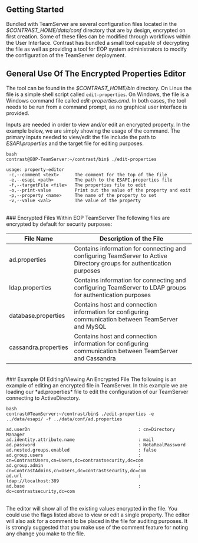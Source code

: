 <!--
title: "Using the Encrypted Property Editor"
description: "Instructions for editing encrypted property files using the encrypted properties editor."
tags: "EOP encryption ESAPI SuperAdmin"
-->

## Getting Started
Bundled with TeamServer are several configuration files located in the *$CONTRAST_HOME/data/conf* directory that are by design, encrypted on first creation. Some of these files can be modified through workflows within the User Interface. Contrast has bundled a small tool capable of decrypting the file as well as providing a tool for EOP system administrators to modify the configuration of the TeamServer deployment.

## General Use Of The Encrypted Properties Editor
The tool can be found in the *$CONTRAST_HOME/bin* directory. On Linux the file is a simple shell script called ```edit-properties```. On Windows, the file is a Windows command file called *edit-properties.cmd*. In both cases, the tool needs to be run from a command prompt, as no graphical user interface is provided.

Inputs are needed in order to view and/or edit an encrypted property. In the example below, we are simply showing the usage of the command. The primary inputs needed to view/edit the file include the path to *ESAPI.properties* and the target file for editing purposes.

```
bash
contrast@EOP-TeamServer:~/contrast/bin$ ./edit-properties 

usage: property-editor
 -c,--comment <text>      The comment for the top of the file
 -e,--esapi <path>        The path to the ESAPI.properties file
 -f,--targetFile <file>   The properties file to edit
 -o,--print-value         Print out the value of the property and exit
 -p,--property <name>     The name of the property to set
 -v,--value <val>         The value of the property

```
<br/>
### Encrypted Files Within EOP TeamServer
The following files are encrypted by default for security purposes:

| File Name            | Description of the File                                                                                               |
|----------------------|-----------------------------------------------------------------------------------------------------------------------|
| ad.properties        | Contains information for connecting and configuring TeamServer to Active Directory groups for authentication purposes |
| ldap.properties      | Contains information for connecting and configuring TeamServer to LDAP groups for authentication purposes            |
| database.properties  | Contains host and connection information for configuring communication between TeamServer and MySQL                  |
| cassandra.properties | Contains host and connection information for configuring communication between TeamServer and Cassandra              |
<br/>
### Example Of Editing/Viewing An Encrypted File
The following is an example of editing an encrypted file in TeamServer. In this example we are loading our *ad.properties* file to edit the configuration of our TeamServer connecting to ActiveDirectory.

```
bash
contrast@TeamServer:~/contrast/bin$ ./edit-properties -e ../data/esapi/ -f ../data/conf/ad.properties

ad.userDn                                         : cn=Directory Manager
ad.identity.attribute.name                        : mail
ad.password                                       : NotaRealPassword
ad.nested.groups.enabled                          : false
ad.group.users                                    : cn=ContrastUsers,cn=Users,dc=contrastsecurity,dc=com
ad.group.admin                                    : cn=ContrastAdmins,cn=Users,dc=contrastsecurity,dc=com
ad.url                                            : ldap://localhost:389
ad.base                                           : dc=contrastsecurity,dc=com
```
<br/>
The editor will show all of the existing values encrypted in the file. You could use the flags listed above to view or edit a single property. The editor will also ask for a comment to be placed in the file for auditing purposes. It is strongly suggested that you make use of the comment feature for noting any change you make to the file.
